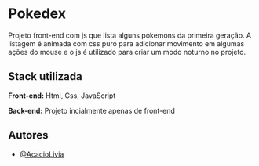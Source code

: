
# Pokedex

Projeto front-end com js que lista alguns pokemons da primeira geração. A listagem é animada com css puro para adicionar movimento em algumas ações do mouse e o js é utilizado para criar um modo noturno no projeto.


## Stack utilizada

**Front-end:** Html, Css, JavaScript

**Back-end:** Projeto incialmente apenas de front-end


## Autores

- [@AcacioLivia](https://github.com/acacioLivia)



